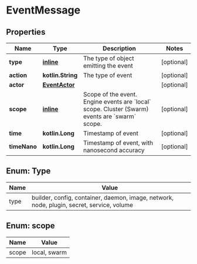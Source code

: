 
# EventMessage

## Properties
Name | Type | Description | Notes
------------ | ------------- | ------------- | -------------
**type** | [**inline**](#Type) | The type of object emitting the event |  [optional]
**action** | **kotlin.String** | The type of event |  [optional]
**actor** | [**EventActor**](EventActor.md) |  |  [optional]
**scope** | [**inline**](#Scope) | Scope of the event. Engine events are &#x60;local&#x60; scope. Cluster (Swarm) events are &#x60;swarm&#x60; scope.  |  [optional]
**time** | **kotlin.Long** | Timestamp of event |  [optional]
**timeNano** | **kotlin.Long** | Timestamp of event, with nanosecond accuracy |  [optional]


<a id="Type"></a>
## Enum: Type
Name | Value
---- | -----
type | builder, config, container, daemon, image, network, node, plugin, secret, service, volume


<a id="Scope"></a>
## Enum: scope
Name | Value
---- | -----
scope | local, swarm



